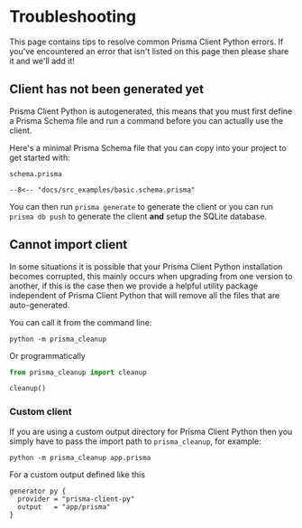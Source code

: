 # Troubleshooting

This page contains tips to resolve common Prisma Client Python errors. If you've encountered an error that isn't listed on this page then please share it and we'll add it!

## Client has not been generated yet

Prisma Client Python is autogenerated, this means that you must first define a Prisma Schema file and run a command before you can actually use the client.

Here's a minimal Prisma Schema file that you can copy into your project to get started with:

`schema.prisma`
```prisma
--8<-- "docs/src_examples/basic.schema.prisma"
```

You can then run `prisma generate` to generate the client or you can run `prisma db push` to generate the client **and** setup the SQLite database.

## Cannot import client

In some situations it is possible that your Prisma Client Python installation becomes corrupted, this mainly occurs when upgrading from one version to another, if this is the case then we provide a helpful utility package independent of Prisma Client Python that will remove all the files that are auto-generated.

You can call it from the command line:

```
python -m prisma_cleanup
```

Or programmatically

```py
from prisma_cleanup import cleanup

cleanup()
```

### Custom client

If you are using a custom output directory for Prisma Client Python then you simply have to pass the import path to `prisma_cleanup`, for example:

```
python -m prisma_cleanup app.prisma
```

For a custom output defined like this

```prisma
generator py {
  provider = "prisma-client-py"
  output   = "app/prisma"
}
```
